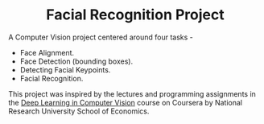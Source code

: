 <h1 align= "center"> Facial Recognition Project </h1>
A Computer Vision project centered around four tasks - 

  * Face Alignment.
  * Face Detection (bounding boxes).
  * Detecting Facial Keypoints.
  * Facial Recognition.
  
This project was inspired by the lectures and programming assignments in the [Deep Learning in Computer Vision](https://www.coursera.org/learn/deep-learning-in-computer-vision) course on Coursera by National Research University School of Economics.
